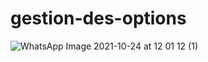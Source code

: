# gestion-des-options
![WhatsApp Image 2021-10-24 at 12 01 12 (1)](https://user-images.githubusercontent.com/85345449/138591193-86371382-2e71-4d89-98bc-7e6323c2ac57.jpeg)

